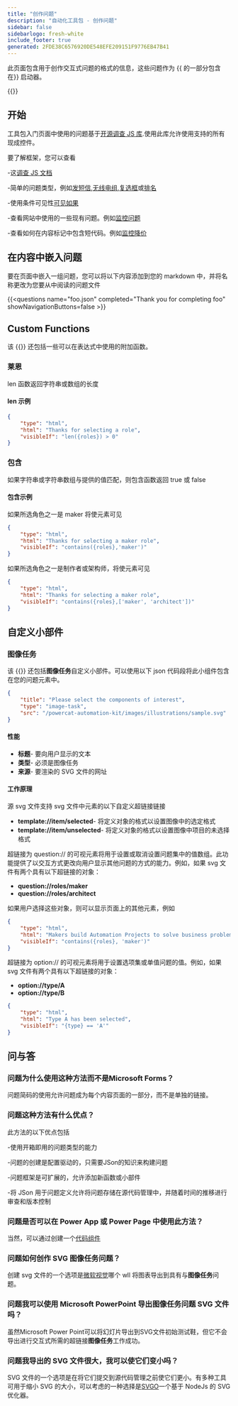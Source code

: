 ```yaml
---
title: "创作问题"
description: "自动化工具包 - 创作问题"
sidebar: false
sidebarlogo: fresh-white
include_footer: true
generated: 2FDE38C6576920DE548EFE209151F9776EB47B41
---
```


此页面包含用于创作交互式问题的格式的信息，这些问题作为 {{ 的一部分包含在<product-name>}} 启动器。

{{<toc>}}

## 开始

工具包入门页面中使用的问题基于[开源调查 JS 库](https://github.com/surveyjs/survey-library).使用此库允许使用支持的所有现成控件。

要了解框架，您可以查看

-这[调查 JS 文档](https://surveyjs.io/form-library/documentation/overview)

-简单的问题类型，例如[发短信](https://surveyjs.io/form-library/examples/questiontype-text/reactjs),[无线电组](https://surveyjs.io/form-library/examples/questiontype-radiogroup/reactjs),[复选框](https://surveyjs.io/form-library/examples/questiontype-checkbox/reactjs)或[排名](https://surveyjs.io/form-library/examples/questiontype-ranking/reactjs)

-使用条件可见性[可见如果](https://surveyjs.io/form-library/examples/condition-kids/reactjs)

-查看网站中使用的一些现有问题。例如[监控问题](https://github.com/microsoft/powercat-automation-kit/blob/gh-pages/site/content/monitoring.json)

-查看如何在内容标记中包含短代码。例如[监控降价](https://raw.githubusercontent.com/microsoft/powercat-automation-kit/gh-pages/site/content/monitoring-compare.md)

## 在内容中嵌入问题

要在页面中嵌入一组问题，您可以将以下内容添加到您的 markdown 中，并将名称更改为您要从中阅读的问题文件

{{\<questions name="foo.json" completed="Thank you for completing foo" showNavigationButtons=false \>}}

## Custom Functions

该 {{<product-name>}} 还包括一些可以在表达式中使用的附加函数。

### 莱恩

len 函数返回字符串或数组的长度

#### len 示例

```json
{
    "type": "html",
    "html": "Thanks for selecting a role",
    "visibleIf": "len({roles}) > 0"
}
```

### 包含

如果字符串或字符串数组与提供的值匹配，则包含函数返回 true 或 false

#### 包含示例

如果所选角色之一是 maker 将使元素可见

```json
{
    "type": "html",
    "html": "Thanks for selecting a maker role",
    "visibleIf": "contains({roles},'maker')"
}
```

如果所选角色之一是制作者或架构师，将使元素可见

```json
{
    "type": "html",
    "html": "Thanks for selecting a maker role",
    "visibleIf": "contains({roles},['maker', 'architect'])"
}
```

## 自定义小部件

### 图像任务

该 {{<product-name>}} 还包括**图像任务**自定义小部件。可以使用以下 json 代码段将此小组件包含在您的问题元素中。

```json
{
    "title": "Please select the components of interest",
    "type": "image-task",
    "src": "/powercat-automation-kit/images/illustrations/sample.svg"
}
```

#### 性能

- **标题**- 要向用户显示的文本
- **类型**- 必须是图像任务
- **来源**- 要渲染的 SVG 文件的网址

#### 工作原理

源 svg 文件支持 svg 文件中元素的以下自定义超链接链接

- **template://item/selected**- 将定义对象的格式以设置图像中的选定格式
- **template://item/unselected**- 将定义对象的格式以设置图像中项目的未选择格式

超链接为 question:// 的可视元素将用于设置或取消设置问题集中的值数组。此功能提供了以交互方式更改向用户显示其他问题的方式的能力。例如，如果 svg 文件有两个具有以下超链接的对象：

- **question://roles/maker**
- **question://roles/architect**

如果用户选择这些对象，则可以显示页面上的其他元素，例如

```json
{
    "type": "html",
    "html": "Makers build Automation Projects to solve business problems",
    "visibleIf": "contains({roles}, 'maker')"
}
```

超链接为 option:// 的可视元素将用于设置选项集或单值问题的值。例如，如果 svg 文件有两个具有以下超链接的对象：

- **option://type/A**
- **option://type/B**

```json
{
    "type": "html",
    "html": "Type A has been selected",
    "visibleIf": "{type} == 'A'"
}
```

## 问与答

### **问题**为什么使用这种方法而不是Microsoft Forms？

问题简码的使用允许问题成为每个内容页面的一部分，而不是单独的链接。

### **问题**这种方法有什么优点？

此方法的以下优点包括

-使用开箱即用的问题类型的能力

-问题的创建是配置驱动的，只需要JSon的知识来构建问题

-问题框架是可扩展的，允许添加新函数或小部件

-将 JSon 用于问题定义允许将问题存储在源代码管理中，并随着时间的推移进行审查和版本控制

### **问题**是否可以在 Power App 或 Power Page 中使用此方法？

当然，可以通过创建一个[代码组件](https://learn.microsoft.com/power-apps/developer/component-framework/custom-controls-overview)

### **问题**如何创作 SVG 图像任务问题？

创建 svg 文件的一个选项是[微软视觉](https://www.microsoft.com/microsoft-365/visio/)哪个 wll 将图表导出到具有与**图像任务**问题。

### **问题**我可以使用 Microsoft PowerPoint 导出图像任务问题 SVG 文件吗？

虽然Microsoft Power Point可以将幻灯片导出到SVG文件初始测试鞋，但它不会导出进行交互式所需的超链接**图像任务**工作成功。

### **问题**我导出的 SVG 文件很大，我可以使它们变小吗？

SVG 文件的一个选项是在将它们提交到源代码管理之前使它们更小。有多种工具可用于缩小 SVG 的大小，可以考虑的一种选择是[SVGO](https://github.com/svg/svgo)一个基于 NodeJs 的 SVG 优化器。
